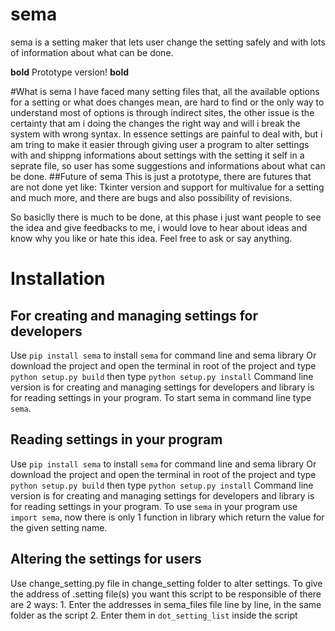 # sema
sema is a setting maker that lets user change the setting safely and with lots of information about what can be done.

**bold** Prototype version! __bold__

#What is sema
I have faced many setting files that, all the available options for a setting or what does changes mean, are hard to find
or the only way to understand most of options is through indirect sites, the other issue is the certainty that
am i doing the changes the right way and will i break the system with wrong syntax. In essence settings are painful to
deal with, but i am tring to make it easier through giving user a program to alter settings with and shippng informations
about settings with the setting it self in a seprate file, so user has some suggestions and informations about what can be
done.
##Future of sema
This is just a prototype, there are futures that are not done yet like: Tkinter version and support for multivalue for a 
setting and much more, and there are bugs and also possibility of revisions.

So basiclly there is much to be done, at this phase i just want people to see the idea and give feedbacks to me, i would 
love to hear about ideas and know why you like or hate this idea. Feel free to ask or say anything.

# Installation
## For creating and managing settings for developers
Use `pip install sema` to install `sema` for command line and sema library
Or download the project and open the terminal in root of the project and type `python setup.py build` then type 
`python setup.py install`
Command line version is for creating and managing settings for developers and library is for reading settings in your 
program.
To start sema in command line type `sema`.
## Reading settings in your program
Use `pip install sema` to install `sema` for command line and sema library
Or download the project and open the terminal in root of the project and type `python setup.py build` then type 
`python setup.py install`
Command line version is for creating and managing settings for developers and library is for reading settings in your 
program.
To use `sema` in your program use `import sema`, now there is only 1 function in library which return the value for
the given setting name.
## Altering the settings for users
Use change_setting.py file in change_setting folder to alter settings.
To give the address of .setting file(s) you want this script to be responsible of there are 2 ways:
	1. Enter the addresses in sema_files file line by line, in the same folder as the script
	2. Enter them in `dot_setting_list` inside the script 